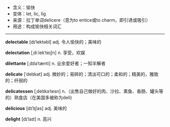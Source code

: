 - <span class="definition">含义：愉快</span>
- <span class="definition">变体：let, lic, lig</span>
- <span class="definition">来源：拉丁单词delicere（意为to entice或to charm，即引诱或吸引）</span>
- <span class="definition">用途：构成愉快相关词汇</span>

---

<span class="vocabulary">**delectable**</span> [dɪˈlektəbl] adj. 令人愉快的；美味的

<span class="vocabulary">**delectation**</span> [ˌdiːlekˈteɪʃn] n. 享受，欢娱


<span class="vocabulary">**dilettante**</span> [ˌdɪləˈtænti] n. 业余爱好者；一知半解者


<span class="vocabulary">**delicate**</span> [ˈdelɪkət] adj. 微妙的；易碎的；清淡可口的；柔和的；精美的，雅致的；纤弱的

<span class="vocabulary">**delicatessen**</span> [ˌdelɪkəˈtesn] n.（出售自己做好的肉、沙拉、熏鱼、香肠、罐头等的）熟食店（在美国多被称为deli)

<span class="vocabulary">**delicious**</span> [dɪˈlɪʃəs] adj. 美味的


<span class="vocabulary">**delight**</span> [dɪˈlaɪt] n. 高兴

